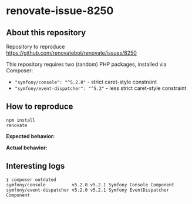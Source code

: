 # renovate-issue-8250

## About this repository
Repository to reproduce https://github.com/renovatebot/renovate/issues/8250

This repository requires two (random) PHP packages, installed via Composer:
- `"symfony/console": "^5.2.0"` - strict caret-style constraint
- `"symfony/event-dispatcher": "^5.2"` - less strict caret-style constraint

## How to reproduce

```
npm install
renovate
```

**Expected behavior:**

**Actual behavior:**


## Interesting logs
```
❯ composer outdated
symfony/console          v5.2.0 v5.2.1 Symfony Console Component
symfony/event-dispatcher v5.2.0 v5.2.1 Symfony EventDispatcher Component
```
